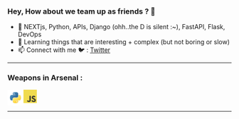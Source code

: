 ### Hey, How about we team up as friends ? 👋

- 🔭 NEXTjs, Python, APIs, Django (ohh..the D is silent :~), FastAPI, Flask, DevOps
- 🌱 Learning things that are interesting + complex (but not boring or slow)
- 📫 Connect with me 🐦 : [Twitter](https://twitter.com/sachinhep)   

<!-- - 🎉 Two profitable e-com web portals (Laravel) - 3 Years. -->
<!-- - 📫 How to reach me: [Twitter](https://twitter.com/sachinhep) [Instagram](https://www.instagram.com/sachinology_/) -->
---


### Weapons in Arsenal :


<img align="left" alt="Python" width="36px" src="https://raw.githubusercontent.com/github/explore/80688e429a7d4ef2fca1e82350fe8e3517d3494d/topics/python/python.png" />
<img align="left" alt="JavaScript" width="30px" src="https://raw.githubusercontent.com/github/explore/80688e429a7d4ef2fca1e82350fe8e3517d3494d/topics/javascript/javascript.png" />


<br />
<br />

---



